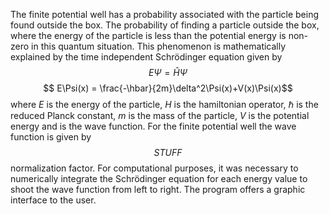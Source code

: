 The finite potential well has a probability associated with the particle being found outside the box. The probability of finding a particle outside the box, where the energy of the particle is less than the potential energy is non-zero in this quantum situation. This phenomenon is mathematically explained by the time independent Schrödinger equation given by
$$	E\Psi = \hat{H}\Psi$$
$$ E\Psi(x) = \frac{-\hbar}{2m}\delta^2\Psi(x)+V(x)\Psi(x)$$
where $E$ is the energy of the particle, $H$ is the hamiltonian operator, $\hbar$ is the reduced Planck constant, $m$ is the mass of the particle, $V$ is the potential energy and is the wave function. For the finite potential well the wave function is given by
 $$STUFF $$
 normalization factor. For computational
purposes, it was necessary to numerically integrate the Schrödinger equation for each energy value to shoot the wave function from left to right. The program offers a graphic interface to the user.